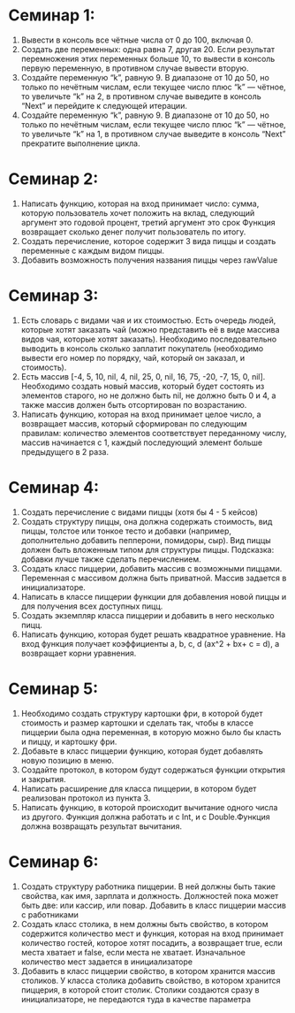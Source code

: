 # Семинар 1:
1. Вывести в консоль все чётные числа от 0 до 100, включая 0.
2. Создать две переменных: одна равна 7, другая 20.
Если результат перемножения этих переменных больше 10, то вывести в консоль первую переменную, в противном случае вывести вторую.
3. Создайте переменную “k”, равную 9. В диапазоне от 10 до 50, но только по нечётным числам, если текущее число плюс “k” — чётное, то увеличьте “k” на 2, в противном случае выведите в консоль “Next” и перейдите к следующей итерации.
4. Создайте переменную “k”, равную 9. В диапазоне от 10 до 50, но только по нечётным числам, если текущее число плюс “k” — чётное, то увеличьте “k” на 1, в противном случае выведите в консоль “Next” прекратите выполнение цикла.

# Семинар 2:
1. Написать функцию, которая на вход принимает число: 
сумма, которую пользователь хочет положить на вклад, 
следующий аргумент это годовой процент, 
третий аргумент это срок Функция возвращает сколько денег получит пользователь по итогу.
2. Создать перечисление, которое содержит 3 вида пиццы и создать переменные с каждым видом пиццы.
3. Добавить возможность получения названия пиццы через rawValue

# Семинар 3:
1. Есть словарь с видами чая и их стоимостью. 
Есть очередь людей, которые хотят заказать чай 
(можно представить её в виде массива видов чая, которые хотят заказать).
Необходимо последовательно выводить в консоль сколько заплатит покупатель 
(необходимо вывести его номер по порядку, чай, который он заказал, и стоимость).
2. Есть массив [-4, 5, 10, nil, 4, nil, 25, 0, nil, 16, 75, -20, -7, 15, 0, nil]. 
Необходимо создать новый массив, который будет состоять из элементов старого, 
но не должно быть nil, не должно быть 0 и 4, а также массив должен быть отсортирован по возрастанию.
3. Написать функцию, которая на вход принимает целое число, 
а возвращает массив, который сформирован по следующим правилам: 
количество элементов соответствует переданному числу, массив начинается с 1, 
каждый последующий элемент больше предыдущего в 2 раза.

# Семинар 4:
1. Создать перечисление с видами пиццы (хотя бы 4 - 5 кейсов)
2. Создать структуру пиццы, она должна содержать стоимость, вид пиццы, толстое или тонкое тесто 
и добавки (например, дополнительно добавить пепперони, помидоры, сыр). 
Вид пиццы должен быть вложенным типом для структуры пиццы. 
Подсказка: добавки лучше также сделать перечислением.
3. Создать класс пиццерии, добавить массив с возможными пиццами. 
Переменная с массивом должна быть приватной. Массив задается в инициализаторе.
4. Написать в классе пиццерии функции для добавления новой пиццы и для получения всех доступных пицц.
5. Создать экземпляр класса пиццерии и добавить в него несколько пицц.
6. Написать функцию, которая будет решать квадратное уравнение. 
На вход функция получает коэффициенты a, b, c, d (ax^2 + bx+ c = d), а возвращает корни уравнения.

# Семинар 5:

1. Необходимо создать структуру картошки фри, в которой будет стоимость и размер картошки 
и сделать так, чтобы в классе пиццерии была одна переменная, 
в которую можно было бы класть и пиццу, и картошку фри.
2. Добавьте в класс пиццерии функцию, которая будет добавлять новую позицию в меню.
3. Создайте протокол, в котором будут содержаться функции открытия и закрытия.
4. Написать расширение для класса пиццерии, в котором будет реализован протокол из пункта 3.
5. Написать функцию, в которой происходит вычитание одного числа из другого. 
Функция должна работать и с Int, и с Double.Функция должна возвращать результат вычитания.

# Семинар 6:
1. Создать структуру работника пиццерии. В ней должны быть такие свойства, 
как имя, зарплата и должность. Должностей пока может быть две: или кассир, или повар. 
Добавить в класс пиццерии массив с работниками
2. Создать класс столика, в нем должны быть свойство, в котором содержится количество мест 
и функция, которая на вход принимает количество гостей, которое хотят посадить, 
а возвращает true, если места хватает и false, если места не хватает. 
Изначальное количество мест задается в инициализаторе
3. Добавить в класс пиццерии свойство, в котором хранится массив столиков. 
У класса столика добавить свойство, в котором хранится пиццерия, в которой стоит столик. 
Столики создаются сразу в инициализаторе, не передаются туда в качестве параметра
